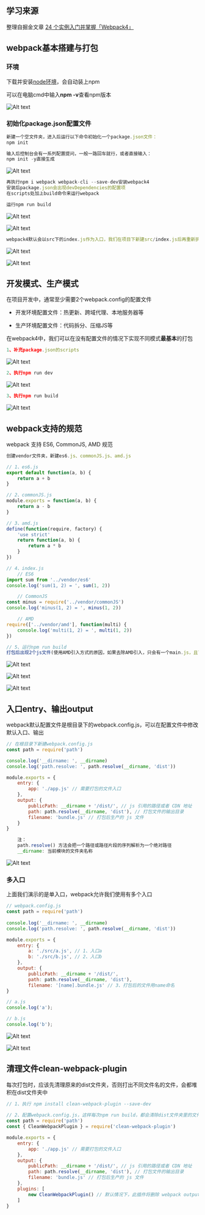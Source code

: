 ## 学习来源

整理自掘金文章 [24 个实例入门并掌握「Webpack4」](https://juejin.im/post/5cae0f616fb9a068a93f0613)

## webpack基本搭建与打包

### 环境

下载并安装[node环境](https://nodejs.org/zh-cn/)，会自动装上npm

可以在电脑cmd中输入**npm -v**查看npm版本

![Alt text](./imgs/01-01.png) 

### 初始化package.json配置文件
    
```js
新建一个空文件夹，进入后运行以下命令初始化一个package.json文件：
npm init

输入后控制台会有一系列配置提问，一般一路回车就行，或者直接输入：
npm init -y直接生成
```
    
![Alt text](./imgs/01-02.png) 

```js
再执行npm i webpack webpack-cli --save-dev安装webpack4
安装后package.json会出现devDependencies的配置项
在scripts处加上build命令来运行webpack

运行npm run build
```

![Alt text](./imgs/01-04.png)

![Alt text](./imgs/01-03.png)

```js
webpack4默认会以src下的index.js作为入口，我们在项目下新建src/index.js后再重新执行npm run build
```
    
![Alt text](./imgs/01-05.png)

![Alt text](./imgs/01-06.png)

## 开发模式、生产模式

在项目开发中，通常至少需要2个webpack.config的配置文件

- 开发环境配置文件：热更新、跨域代理、本地服务器等

- 生产环境配置文件：代码拆分、压缩JS等

在webpack4中，我们可以在没有配置文件的情况下实现不同模式**最基本**的打包

```js
1、补充package.json的scripts
```
    
![Alt text](./imgs/01-07.png)

```js
2、执行npm run dev
```
    
![Alt text](./imgs/01-08.png) 

```js
3、执行npm run build
```

![Alt text](./imgs/01-09.png) 

## webpack支持的规范

webpack 支持 ES6, CommonJS, AMD 规范

```js
创建vendor文件夹，新建es6.js、commonJS.js、amd.js

// 1、es6.js
export default function(a, b) {
    return a + b
}

// 2、commonJS.js
module.exports = function(a, b) {
    return a - b
}

// 3、amd.js
define(function(require, factory) {
    'use strict'
    return function(a, b) {
        return a * b
    }
})

// 4、index.js
    // ES6
import sum from '../vendor/es6'
console.log('sum(1, 2) = ', sum(1, 2))

    // CommonJS
const minus = require('../vendor/commonJS')
console.log('minus(1, 2) = ', minus(1, 2))

    // AMD
require(['../vendor/amd'], function(multi) {
    console.log('multi(1, 2) = ', multi(1, 2))
})

// 5、运行npm run build
打包后出现2个js文件(使用AMD引入方式的原因，如果去除AMD引入，只会有一个main.js，且可以直接运行，有AMD方式需要在html中引入)
```
    
![Alt text](./imgs/01-10.png)
 
![Alt text](./imgs/01-11.png)

![Alt text](./imgs/01-12.png)
    

## 入口entry、输出output

webpack默认配置文件是根目录下的webpack.config.js，可以在配置文件中修改默认入口、输出

```js
// 在根目录下新建webpack.config.js
const path = require('path')

console.log('__dirname: ', __dirname)
console.log('path.resolve: ', path.resolve(__dirname, 'dist'))

module.exports = {
    entry: {
        app: './app.js' // 需要打包的文件入口
    },
    output: {
        publicPath: __dirname + '/dist/', // js 引用的路径或者 CDN 地址
        path: path.resolve(__dirname, 'dist'), // 打包文件的输出目录
        filename: 'bundle.js' // 打包后生产的 js 文件
    }
}

    注：
    path.resolve() 方法会把一个路径或路径片段的序列解析为一个绝对路径
    __dirname: 当前模块的文件夹名称
```

![Alt text](./imgs/01-13.png)


### 多入口

上面我们演示的是单入口，webpack允许我们使用有多个入口
    
```js
// webpack.config.js
const path = require('path')
    
console.log('__dirname: ', __dirname)
console.log('path.resolve: ', path.resolve(__dirname, 'dist'))

module.exports = {
    entry: {
        a: './src/a.js', // 1、入口a
        b: './src/b.js', // 2、入口b
    },
    output: {
        publicPath: __dirname + '/dist/',
        path: path.resolve(__dirname, 'dist'),
        filename: '[name].bundle.js' // 3、打包后的文件用name命名
}

// a.js
console.log('a');

// b.js
console.log('b');
```
    
![Alt text](./imgs/01-14.png)

![Alt text](./imgs/01-15.png)
    

## 清理文件clean-webpack-plugin

每次打包时，应该先清理原来的dist文件夹，否则打出不同文件名的文件，会都堆积在dist文件夹中

```js
// 1、执行 npm install clean-webpack-plugin --save-dev
    
// 2、配置webpack.config.js，这样每次npm run build，都会清除dist文件夹里的文件
const path = require('path')
const { CleanWebpackPlugin } = require('clean-webpack-plugin')

module.exports = {
    entry: {
        app: './app.js' // 需要打包的文件入口
    },
    output: {
        publicPath: __dirname + '/dist/', // js 引用的路径或者 CDN 地址
        path: path.resolve(__dirname, 'dist'), // 打包文件的输出目录
        filename: 'bundle.js' // 打包后生产的 js 文件
    },
    plugins: [
        new CleanWebpackPlugin() // 默认情况下，此插件将删除 webpack output.path目录中的所有文件，以及每次成功重建后所有未使用的 webpack 资产，也可以new CleanWebpackPlugin(['dist'])
    ]
}
```
